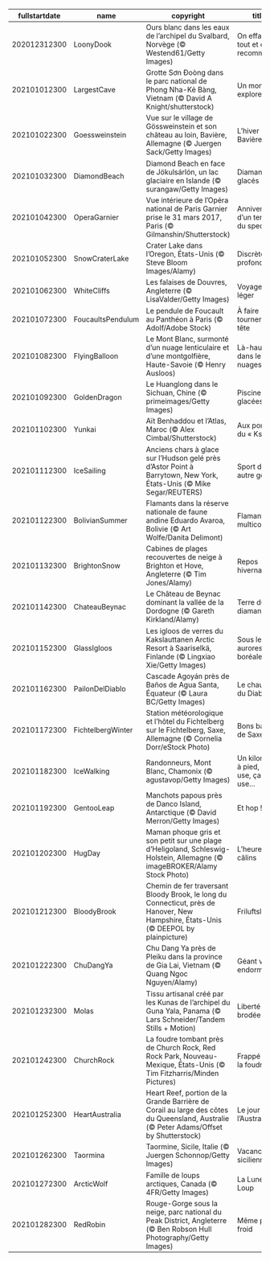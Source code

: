 |fullstartdate|name|copyright|title|image|
|--|--|--|--|--|
202012312300|LoonyDook|Ours blanc dans les eaux de l’archipel du Svalbard, Norvège (© Westend61/Getty Images)|On efface tout et on recommence|![](/fr-FR/2021/01/202012312300LoonyDook.jpg)|
202101012300|LargestCave|Grotte Sơn Đoòng dans le parc national de Phong Nha-Kẻ Bàng, Vietnam (© David A Knight/shutterstock)|Un monde à explorer|![](/fr-FR/2021/01/202101012300LargestCave.jpg)|
202101022300|Goessweinstein|Vue sur le village de Gössweinstein et son château au loin, Bavière, Allemagne (© Juergen Sack/Getty Images)|L’hiver sur la Bavière|![](/fr-FR/2021/01/202101022300Goessweinstein.jpg)|
202101032300|DiamondBeach|Diamond Beach en face de Jökulsárlón, un lac glaciaire en Islande (© surangaw/Getty Images)|Diamants glacés|![](/fr-FR/2021/01/202101032300DiamondBeach.jpg)|
202101042300|OperaGarnier|Vue intérieure de l’Opéra national de Paris Garnier prise le 31 mars 2017, Paris (© Gilmanshin/Shutterstock)|Anniversaire d’un temple du spectacle|![](/fr-FR/2021/01/202101042300OperaGarnier.jpg)|
202101052300|SnowCraterLake|Crater Lake dans l’Oregon, États-Unis (© Steve Bloom Images/Alamy)|Discrète profondeur|![](/fr-FR/2021/01/202101052300SnowCraterLake.jpg)|
202101062300|WhiteCliffs|Les falaises de Douvres, Angleterre (© LisaValder/Getty Images)|Voyager léger|![](/fr-FR/2021/01/202101062300WhiteCliffs.jpg)|
202101072300|FoucaultsPendulum|Le pendule de Foucault au Panthéon à Paris (© Adolf/Adobe Stock)|À faire tourner la tête|![](/fr-FR/2021/01/202101072300FoucaultsPendulum.jpg)|
202101082300|FlyingBalloon|Le Mont Blanc, surmonté d’un nuage lenticulaire et d’une montgolfière, Haute-Savoie (© Henry Ausloos)|Là-haut dans les nuages|![](/fr-FR/2021/01/202101082300FlyingBalloon.jpg)|
202101092300|GoldenDragon|Le Huanglong dans le Sichuan, Chine (© primeimages/Getty Images)|Piscine glacées|![](/fr-FR/2021/01/202101092300GoldenDragon.jpg)|
202101102300|Yunkai|Aït Benhaddou et l’Atlas, Maroc (© Alex Cimbal/Shutterstock)|Aux portes du « Ksar »|![](/fr-FR/2021/01/202101102300Yunkai.jpg)|
202101112300|IceSailing|Anciens chars à glace sur l’Hudson gelé près d’Astor Point à Barrytown, New York, États-Unis (© Mike Segar/REUTERS)|Sport d’un autre genre|![](/fr-FR/2021/01/202101112300IceSailing.jpg)|
202101122300|BolivianSummer|Flamants dans la réserve nationale de faune andine Eduardo Avaroa, Bolivie (© Art Wolfe/Danita Delimont)|Flamants multicolores|![](/fr-FR/2021/01/202101122300BolivianSummer.jpg)|
202101132300|BrightonSnow|Cabines de plages recouvertes de neige à Brighton et Hove, Angleterre (© Tim Jones/Alamy)|Repos hivernal|![](/fr-FR/2021/01/202101132300BrightonSnow.jpg)|
202101142300|ChateauBeynac|Le Château de Beynac dominant la vallée de la Dordogne (© Gareth Kirkland/Alamy)|Terre du diamant noir|![](/fr-FR/2021/01/202101142300ChateauBeynac.jpg)|
202101152300|GlassIgloos|Les igloos de verres du Kakslauttanen Arctic Resort à Saariselkä, Finlande (© Lingxiao Xie/Getty Images)|Sous les aurores boréales|![](/fr-FR/2021/01/202101152300GlassIgloos.jpg)|
202101162300|PailonDelDiablo|Cascade Agoyán près de Baños de Agua Santa, Équateur (© Laura BC/Getty Images)|Le chaudron du Diable|![](/fr-FR/2021/01/202101162300PailonDelDiablo.jpg)|
202101172300|FichtelbergWinter|Station météorologique et l’hôtel du Fichtelberg sur le Fichtelberg, Saxe, Allemagne (© Cornelia Dorr/eStock Photo)|Bons baisers de Saxe|![](/fr-FR/2021/01/202101172300FichtelbergWinter.jpg)|
202101182300|IceWalking|Randonneurs, Mont Blanc, Chamonix (© agustavop/Getty Images)|Un kilomètre à pied, ça use, ça use…|![](/fr-FR/2021/01/202101182300IceWalking.jpg)|
202101192300|GentooLeap|Manchots papous près de Danco Island, Antarctique (© David Merron/Getty Images)|Et hop !|![](/fr-FR/2021/01/202101192300GentooLeap.jpg)|
202101202300|HugDay|Maman phoque gris et son petit sur une plage d’Heligoland, Schleswig-Holstein, Allemagne (© imageBROKER/Alamy Stock Photo)|L’heure des câlins|![](/fr-FR/2021/01/202101202300HugDay.jpg)|
202101212300|BloodyBrook|Chemin de fer traversant Bloody Brook, le long du Connecticut, près de Hanover, New Hampshire, États-Unis (© DEEPOL by plainpicture)|Friluftsliv !|![](/fr-FR/2021/01/202101212300BloodyBrook.jpg)|
202101222300|ChuDangYa|Chu Dang Ya près de Pleiku dans la province de Gia Lai, Vietnam (© Quang Ngoc Nguyen/Alamy)|Géant vert endormi|![](/fr-FR/2021/01/202101222300ChuDangYa.jpg)|
202101232300|Molas|Tissu artisanal créé par les Kunas de l’archipel du Guna Yala, Panama (© Lars Schneider/Tandem Stills + Motion)|Liberté brodée|![](/fr-FR/2021/01/202101232300Molas.jpg)|
202101242300|ChurchRock|La foudre tombant près de Church Rock, Red Rock Park, Nouveau-Mexique, États-Unis (© Tim Fitzharris/Minden Pictures)|Frappé par la foudre|![](/fr-FR/2021/01/202101242300ChurchRock.jpg)|
202101252300|HeartAustralia|Heart Reef, portion de la Grande Barrière de Corail au large des côtes du Queensland, Australie (© Peter Adams/Offset by Shutterstock)|Le jour de l’Australie !|![](/fr-FR/2021/01/202101252300HeartAustralia.jpg)|
202101262300|Taormina|Taormine, Sicile, Italie (© Juergen Schonnop/Getty Images)|Vacances siciliennes|![](/fr-FR/2021/01/202101262300Taormina.jpg)|
202101272300|ArcticWolf|Famille de loups arctiques, Canada (© 4FR/Getty Images)|La Lune du Loup|![](/fr-FR/2021/01/202101272300ArcticWolf.jpg)|
202101282300|RedRobin|Rouge-Gorge sous la neige,  parc national du Peak District, Angleterre (© Ben Robson Hull Photography/Getty Images)|Même pas froid|![](/fr-FR/2021/01/202101282300RedRobin.jpg)|
